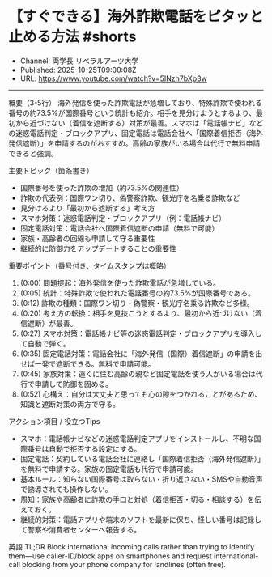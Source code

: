 # 【すぐできる】海外詐欺電話をピタッと止める方法 #shorts

- Channel: 両学長 リベラルアーツ大学
- Published: 2025-10-25T09:00:08Z
- URL: https://www.youtube.com/watch?v=5INzh7bXp3w

---

概要（3-5行）
海外発信を使った詐欺電話が急増しており、特殊詐欺で使われる番号の約73.5%が国際番号という統計も紹介。相手を見分けようとするより、最初から近づけない（着信を遮断する）対策が最善。スマホは「電話帳ナビ」などの迷惑電話判定・ブロックアプリ、固定電話は電話会社へ「国際着信拒否（海外発信遮断）」を申請するのがおすすめ。高齢の家族がいる場合は代行で無料申請できると強調。

主要トピック（箇条書き）
- 国際番号を使った詐欺の増加（約73.5%の関連性）
- 詐欺の代表例：国際ワン切り、偽警察詐欺、観光庁を名乗る詐欺など
- 見分けるより「最初から遮断する」考え方
- スマホ対策：迷惑電話判定・ブロックアプリ（例：電話帳ナビ）
- 固定電話対策：電話会社へ国際着信遮断の申請（無料で可能）
- 家族・高齢者の回線も申請して守る重要性
- 継続的に防御力をアップデートすることの重要性

重要ポイント（番号付き、タイムスタンプは概略）
1. (0:00) 問題提起：海外発信を使った詐欺電話が急増している。  
2. (0:05) 統計：特殊詐欺で使われた電話番号の約73.5%が国際番号である。  
3. (0:12) 詐欺の種類：国際ワン切り・偽警察・観光庁名乗る詐欺など多様。  
4. (0:20) 考え方の転換：相手を見抜こうとするより、最初から近づけない（着信遮断）が最善。  
5. (0:27) スマホ対策：電話帳ナビ等の迷惑電話判定・ブロックアプリを導入して自動で弾く。  
6. (0:35) 固定電話対策：電話会社に「海外発信（国際）着信遮断」の申請を出せば一発で遮断できる。無料で申請可能。  
7. (0:45) 家族対策：遠くに住む高齢の親など固定電話を使う人がいる場合は代行で申請して防御を固める。  
8. (0:52) 心構え：自分は大丈夫と思っても心の隙をつかれることがあるため、知識と遮断対策の両方で守る。

アクション項目 / 役立つTips
- スマホ：電話帳ナビなどの迷惑電話判定アプリをインストールし、不明な国際番号は自動で拒否する設定にする。  
- 固定電話：契約している電話会社に連絡し「国際着信拒否（海外発信遮断）」を無料で申請する。家族の固定電話も代行で申請可能。  
- 基本ルール：知らない国際番号は取らない・折り返さない・SMSや自動音声で誘導されても操作しない。  
- 周知：家族や高齢者に詐欺の手口と対処（着信拒否・切る・相談する）を伝えておく。  
- 継続的対策：電話アプリや端末のソフトを最新に保ち、怪しい番号は記録して警察や消費者センターへ報告する。

英語 TL;DR
Block international incoming calls rather than trying to identify them—use caller-ID/block apps on smartphones and request international-call blocking from your phone company for landlines (often free).
